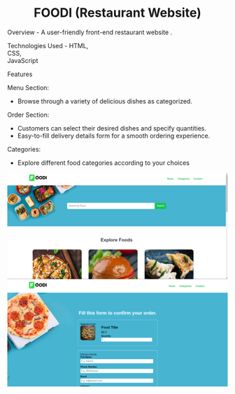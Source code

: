 <h1 align="center">FOODI (Restaurant Website)</h1>

Overview -
A user-friendly front-end  restaurant website .

Technologies Used - 
HTML,  
CSS,  
JavaScript

Features

Menu Section:
- Browse through a variety of delicious dishes as categorized.
  
Order Section:
- Customers can select their desired dishes and specify quantities.
- Easy-to-fill delivery details form for a smooth ordering experience.
  
Categories:
- Explore different food categories according to your choices

![preview img](/preview1.png)
![preview img](/preview2.png)

